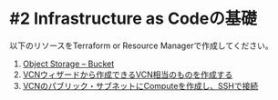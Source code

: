 # #2 Infrastructure as Codeの基礎

以下のリソースをTerraform or Resource Managerで作成してください。


1. [Object Storage – Bucket](./1_object_storage.md)
2. [VCNウィザードから作成できるVCN相当のものを作成する](./2_create_vcn.md)
3. [VCNのパブリック・サブネットにComputeを作成し、SSHで接続](./3_create_compute.md)
